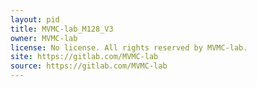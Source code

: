 ```yaml
---
layout: pid
title: MVMC-lab_M128_V3
owner: MVMC-lab
license: No license. All rights reserved by MVMC-lab.
site: https://gitlab.com/MVMC-lab
source: https://gitlab.com/MVMC-lab
---
```

